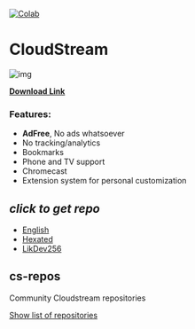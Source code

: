 [![Colab](https://camo.githubusercontent.com/96889048f8a9014fdeba2a891f97150c6aac6e723f5190236b10215a97ed41f3/68747470733a2f2f636f6c61622e72657365617263682e676f6f676c652e636f6d2f6173736574732f636f6c61622d62616467652e737667)](https://colab.research.google.com/github/Private-Detective/CloudStream/blob/main/XL8R.ipynb)
# **CloudStream**

![img](https://static.miraheze.org/cloudstreamwiki/a/a1/Stable_logo.svg)

[**Download Link**](https://github.com/recloudstream/cloudstream/releases/latest)

### Features:
+ **AdFree**, No ads whatsoever
+ No tracking/analytics
+ Bookmarks
+ Phone and TV support
+ Chromecast
+ Extension system for personal customization

## *click to get repo*
+ [English](https://raw.githubusercontent.com/Private-Detective/CloudStream/refs/heads/main/English.json)
+ [Hexated](https://raw.githubusercontent.com/Private-Detective/CloudStream/refs/heads/main/Hexated.json)
+ [LikDev256](https://raw.githubusercontent.com/Private-Detective/CloudStream/refs/heads/main/LikDev256.json)

## cs-repos
Community Cloudstream repositories

[Show list of repositories](https://rentry.org/cs3-repos)

